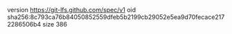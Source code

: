 version https://git-lfs.github.com/spec/v1
oid sha256:8c793ca76b84050852559dfeb5b2199cb29052e5ea9d70fecace2172286506b4
size 386

